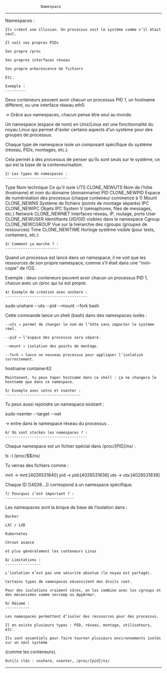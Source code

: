 					Namespace
************************************************************************************************

Namespaces :

    Ils créent une illusion. Un processus voit le système comme s’il était seul.

    Il voit ses propres PIDs

    Son propre /proc

    Ses propres interfaces réseau

    Son propre arborescence de fichiers

    Etc.

	Exemple :
	---------

Deux conteneurs peuvent avoir chacun un processus PID 1, 
un hostname différent, ou une interface réseau eth0.

→ Grâce aux namespaces, chacun pense être seul au monde.

Un namespace (espace de nom) en Unix/Linux est une fonctionnalité du noyau Linux qui permet d’isoler certains aspects d’un système pour des groupes de processus.

Chaque type de namespace isole un composant spécifique du système (réseau, PIDs, montages, etc.).

Cela permet à des processus de penser qu’ils sont seuls sur le système, ce qui est la base de la 
conteneurisation.

	2/ Les types de namespaces :
	----------------------------

Type	Nom technique	Ce qu’il isole
UTS	CLONE_NEWUTS	Nom de l’hôte (hostname) et nom du domaine (domainname)
PID	CLONE_NEWPID	Espace de numérotation des processus (chaque conteneur commence à 1)
Mount	CLONE_NEWNS	Système de fichiers (points de montage séparés)
IPC	CLONE_NEWIPC	Objets IPC System V (sémaphores, files de messages, etc.)
Network	CLONE_NEWNET	Interfaces réseau, IP, routage, ports
User	CLONE_NEWUSER	Identifiants UID/GID visibles dans le namespace
Cgroup	CLONE_NEWCGROUP	Vue sur la hiérarchie des cgroups (groupes de ressources)
Time	CLONE_NEWTIME	Horloge système visible (pour tests, containers, etc.)

	3/ Comment ça marche ? :
	------------------------

Quand un processus est lancé dans un namespace, il ne voit que les ressources de son 
propre namespace, comme s’il était dans une "mini-copie" de l’OS.

Exemple : deux conteneurs peuvent avoir chacun un processus PID 1,
chacun avec un /proc qui lui est propre.

	4/ Exemple de création avec unshare :
	-------------------------------------

sudo unshare --uts --pid --mount --fork bash

Cette commande lance un shell (bash) dans des namespaces isolés :

    --uts → permet de changer le nom de l’hôte sans impacter le système réel.

    --pid → l’espace des processus sera séparé.

    --mount → isolation des points de montage.

    --fork → lance un nouveau processus pour appliquer l’isolation correctement.

hostname container42

    Maintenant, tu peux taper hostname dans ce shell : ça ne changera le hostname que dans ce namespace.

	5/ Exemple avec setns et nsenter :
	----------------------------------
Tu peux aussi rejoindre un namespace existant :

sudo nsenter --target <PID> --net

→ entre dans le namespace réseau du processus <PID>.
	
	6/ Où sont stockés les namespaces ? :
	-------------------------------------

Chaque namespace est un fichier spécial dans /proc/[PID]/ns/ :

ls -l /proc/$$/ns/

Tu verras des fichiers comme :

mnt -> mnt:[4026531840]
pid -> pid:[4026531836]
uts -> uts:[4026531838]

Chaque ID ([4026…]) correspond à un namespace spécifique.

	7/ Pourquoi c’est important ? :
	-------------------------------

Les namespaces sont la brique de base de l’isolation dans :

    Docker

    LXC / LXD

    Kubernetes

    Chroot avancé

    et plus généralement les conteneurs Linux

	8/ Limitations :
	----------------

    L’isolation n’est pas une sécurité absolue (le noyau est partagé).

    Certains types de namespaces nécessitent des droits root.

    Pour des isolations vraiment sûres, on les combine avec les cgroups et des mécanismes comme seccomp ou AppArmor.

	9/ Résumé :
	-----------

    Les namespaces permettent d’isoler des ressources pour des processus.

    Il en existe plusieurs types : PID, réseau, montage, utilisateurs, etc.

    Ils sont essentiels pour faire tourner plusieurs environnements isolés sur un seul système 
(comme les conteneurs).

    Outils clés : unshare, nsenter, /proc/[pid]/ns/

****************************************************************************************************
